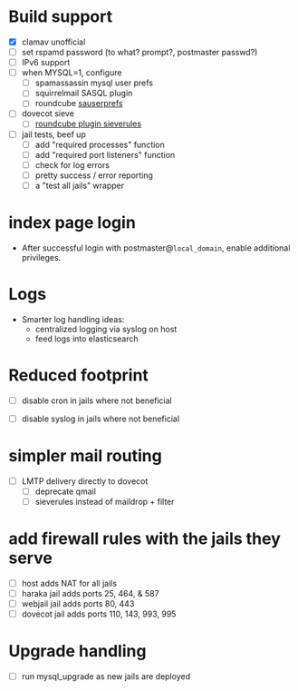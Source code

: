 # Build support

- [x] clamav unofficial
- [ ] set rspamd password (to what? prompt?, postmaster passwd?)
- [ ] IPv6 support
- [ ] when MYSQL=1, configure
    - [ ] spamassassin mysql user prefs
    - [ ] squirrelmail SASQL plugin
    - [ ] roundcube [sauserprefs](https://plugins.roundcube.net/packages/johndoh/sauserprefs)
- [ ] dovecot sieve
    - [ ] [roundcube plugin sieverules](https://plugins.roundcube.net/packages/johndoh/sieverules)
- [ ] jail tests, beef up
    - [ ] add "required processes" function
    - [ ] add "required port listeners" function
    - [ ] check for log errors
    - [ ] pretty success / error reporting
    - [ ] a "test all jails" wrapper

# index page login

* After successful login with postmaster@`local_domain`, enable additional privileges.

# Logs

* Smarter log handling ideas:
    * centralized logging via syslog on host
    * feed logs into elasticsearch

# Reduced footprint

- [ ] disable cron in jails where not beneficial
- [ ] disable syslog in jails where not beneficial


# simpler mail routing

- [ ] LMTP delivery directly to dovecot
    - [ ] deprecate qmail
    - [ ] sieverules instead of maildrop + filter

# add firewall rules with the jails they serve

- [ ] host adds NAT for all jails
- [ ] haraka jail adds ports 25, 464, & 587
- [ ] webjail jail adds ports 80, 443
- [ ] dovecot jail adds ports 110, 143, 993, 995

# Upgrade handling
 
- [ ] run mysql_upgrade as new jails are deployed
